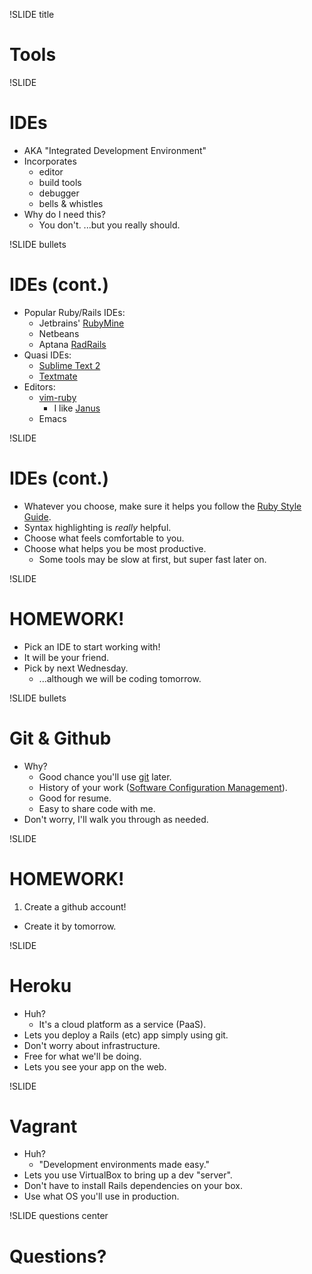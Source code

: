 !SLIDE title
# Tools


!SLIDE
# IDEs

* AKA "Integrated Development Environment"
* Incorporates
    * editor
    * build tools
    * debugger
    * bells & whistles
* Why do I need this?
    * You don't.  ...but you really should.


!SLIDE bullets
# IDEs (cont.)

* Popular Ruby/Rails IDEs:
    * Jetbrains' [RubyMine](http://www.jetbrains.com/ruby/)
    * Netbeans
    * Aptana [RadRails](http://www.aptana.com/products/radrails)
* Quasi IDEs:
    * [Sublime Text 2](http://www.sublimetext.com/2)
    * [Textmate](http://macromates.com)
* Editors:
    * [vim-ruby](http://www.vimninjas.com/2012/08/28/vim-for-rubyists-part-1/)
        * I like [Janus](http://github.com/carlhuda/janus)
    * Emacs


!SLIDE
# IDEs (cont.)

* Whatever you choose, make sure it helps you follow the
[Ruby Style Guide](https://github.com/styleguide/ruby).
* Syntax highlighting is *really* helpful.
* Choose what feels comfortable to you.
* Choose what helps you be most productive.
    * Some tools may be slow at first, but super fast later on.


!SLIDE
# HOMEWORK!

* Pick an IDE to start working with!
* It will be your friend.
* Pick by next Wednesday.
    * ...although we will be coding tomorrow.


!SLIDE bullets
# Git & Github

* Why?
    * Good chance you'll use [git](http://git-scm.com/documentation) later.
    * History of your work ([Software Configuration Management](http://en.wikipedia.org/wiki/Software_configuration_management)).
    * Good for resume.
    * Easy to share code with me.
* Don't worry, I'll walk you through as needed.


!SLIDE
# HOMEWORK!

1. Create a github account!
+ Create it by tomorrow.


!SLIDE
# Heroku

* Huh?
    * It's a cloud platform as a service (PaaS).
* Lets you deploy a Rails (etc) app simply using git.
* Don't worry about infrastructure.
* Free for what we'll be doing.
* Lets you see your app on the web.


!SLIDE
# Vagrant

* Huh?
    * "Development environments made easy."
* Lets you use VirtualBox to bring up a dev "server".
* Don't have to install Rails dependencies on your box.
* Use what OS you'll use in production.


!SLIDE questions center
# Questions?


